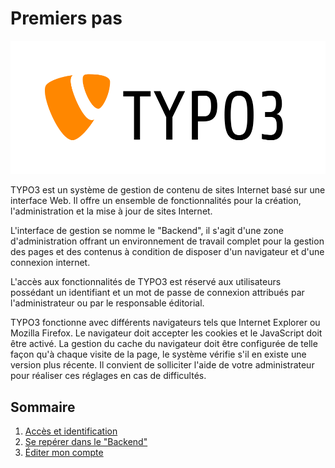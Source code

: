 # Premiers pas

![Logo TYPO3](../../.gitbook/assets/logo_typo3-1.svg)

TYPO3 est un système de gestion de contenu de sites Internet basé sur une interface Web. Il offre un ensemble de fonctionnalités pour la création, l'administration et la mise à jour de sites Internet.

L'interface de gestion se nomme le "Backend", il s'agit d'une zone d'administration offrant un environnement de travail complet pour la gestion des pages et des contenus à condition de disposer d'un navigateur et d'une connexion internet.

L'accès aux fonctionnalités de TYPO3 est réservé aux utilisateurs possédant un identifiant et un mot de passe de connexion attribués par l'administrateur ou par le responsable éditorial.

TYPO3 fonctionne avec différents navigateurs tels que Internet Explorer ou Mozilla Firefox. Le navigateur doit accepter les cookies et le JavaScript doit être activé. La gestion du cache du navigateur doit être configurée de telle façon qu'à chaque visite de la page, le système vérifie s'il en existe une version plus récente. Il convient de solliciter l'aide de votre administrateur pour réaliser ces réglages en cas de difficultés.

## **Sommaire**

1. [Accès et identification](acces-et-identification.md)
2. [Se repérer dans le "Backend"](se-reperer-dans-le-backend.md)
3. [Éditer mon compte](editer-mon-compte.md)


